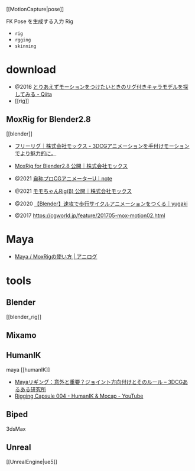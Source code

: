 [[MotionCapture|pose]]

FK Pose を生成する入力 Rig

- `rig`
- `rgging`
- `skinning`

# download
- @2016 [とりあえずモーションをつけたいときのリグ付きキャラモデルを探してみる - Qiita](https://qiita.com/it_ks/items/cde3b5080e83a1178686)
- [[rig]]

## MoxRig for Blender2.8
[[blender]]

- [フリーリグ｜株式会社モックス - 3DCGアニメーションを手付けモーションでより魅力的に。](https://mox-motion.com/freerig/) 

- [MoxRig for Blender2.8 公開｜株式会社モックス](https://mox-motion.com/blog/moxrig-for-blender280/)

- @2021 [自称プロCGアニメーターU｜note](https://note.com/u_tube/)
- @2021 [モモちゃんRig(β) 公開｜株式会社モックス](https://mox-motion.com/blog/momo_rig_information/)
- @2020 [【Blender】速攻で歩行サイクルアニメーションをつくる｜yugaki](https://note.com/info_/n/ndccf33cd8975)
- @2017 https://cgworld.jp/feature/201705-mox-motion02.html

# Maya
- [Maya / MoxRigの使い方 | アニログ](https://3dcg.comaroku.com/maya-moxrig/)

# tools
## Blender
[[blender_rig]]

## Mixamo

## HumanIK
maya
[[humanIK]]
- [Mayaリギング：意外と重要？ジョイント方向付けとそのルール – 3DCGあるある研究所](http://3dcgr2lab.com/2017/11/14/maya-setup-skeleton-rule-direction/)
- [Rigging Capsule 004 - HumanIK & Mocap - YouTube](https://www.youtube.com/watch?v=4XUDMOuSAFE)

## Biped
3dsMax

## Unreal
[[UnrealEngine|ue5]]
